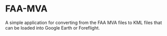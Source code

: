 # FAA-MVA

A simple application for converting from the FAA MVA files to KML files that can be loaded into
Google Earth or Foreflight.
